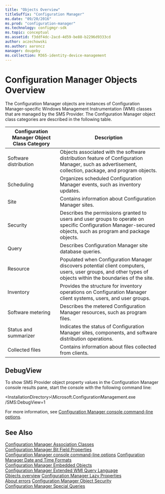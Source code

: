 ```yaml
---
title: "Objects Overview"
titleSuffix: "Configuration Manager"
ms.date: "09/20/2016"
ms.prod: "configuration-manager"
ms.technology: configmgr-sdk
ms.topic: conceptual
ms.assetid: f3ddf4dc-2acd-4d59-be88-b2296d9333cd
author: aczechowski
ms.author: aaroncz
manager: dougeby
ms.collection: M365-identity-device-management
---
```

# Configuration Manager Objects Overview
The Configuration Manager objects are instances of Configuration Manager-specific Windows Management Instrumentation (WMI) classes that are managed by the SMS Provider. The Configuration Manager object class categories are described in the following table.  

|Configuration Manager Object Class Category|Description|  
|----------------------------------------------------------------------------------------|-----------------|  
|Software distribution|Objects associated with the software distribution feature of Configuration Manager, such as advertisement, collection, package, and program objects.|  
|Scheduling|Organizes scheduled Configuration Manager events, such as inventory updates.|  
|Site|Contains information about Configuration Manager sites.|  
|Security|Describes the permissions granted to users and user groups to operate on specific Configuration Manager-secured objects, such as program and package objects.|  
|Query|Describes Configuration Manager site database queries.|  
|Resource|Populated when Configuration Manager discovers potential client computers, users, user groups, and other types of objects within the boundaries of the site.|  
|Inventory|Provides the structure for inventory operations on Configuration Manager client systems, users, and user groups.|  
|Software metering|Describes the metered Configuration Manager resources, such as program files.|  
|Status and summarizer|Indicates the status of Configuration Manager sites, components, and software distribution operations.|  
|Collected files|Contains information about files collected from clients.|  

## DebugView  
 To show SMS Provider object property values in the Configuration Manager console results pane, start the console with the following command line:  

 \<InstallationDirectory>\Microsoft.ConfigurationManagement.exe /SMS:DebugView=1  

 For more information, see [Configuration Manager console command-line options](/sccm/core/servers/manage/admin-console#command-line-options).  

## See Also  
 [Configuration Manager Association Classes](../../../develop/core/understand/association-classes.md)   
 [Configuration Manager Bit Field Properties](../../../develop/core/understand/configuration-manager-bit-field-properties.md)   
 [Configuration Manager console command-line options](/sccm/core/servers/manage/admin-console#command-line-options)
 [Configuration Manager Date and Time Formats](../../../develop/core/understand/date-and-time-formats.md)   
 [Configuration Manager Embedded Objects](../../../develop/core/understand/embedded-objects.md)   
 [Configuration Manager Extended WMI Query Language](../../../develop/core/understand/extended-wmi-query-language.md)   
 [Objects overview](/sccm/develop/core/understand/configuration-manager-objects-overview)
 [Configuration Manager Lazy Properties](../../../develop/core/understand/configuration-manager-lazy-properties.md)   
 [About errors](/sccm/develop/core/understand/about-configuration-manager-errors)
 [Configuration Manager Object Security](../../../develop/core/understand/configuration-manager-object-security.md)   
 [Configuration Manager Special Queries](../../../develop/core/understand/special-queries.md)
